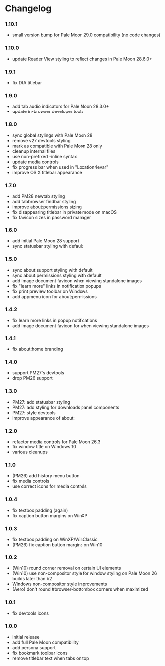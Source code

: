# Changelog

### 1.10.1
- small version bump for Pale Moon 29.0 compatibility (no code changes)

### 1.10.0
- update Reader View styling to reflect changes in Pale Moon 28.6.0+

### 1.9.1
- fix DtA titlebar

### 1.9.0
- add tab audio indicators for Pale Moon 28.3.0+
- update in-browser developer tools

### 1.8.0
- sync global stylings with Pale Moon 28
- remove v27 devtools styling
- mark as compatible with Pale Moon 28 only
- cleanup internal files
- use non-prefixed -inline syntax
- update media controls
- fix progress bar when used in "Location4evar"
- improve OS X titlebar appearance

### 1.7.0
- add PM28 newtab styling
- add tabbrowser findbar styling
- improve about:permissions sizing
- fix disappearing titlebar in private mode on macOS
- fix favicon sizes in password manager

### 1.6.0
- add initial Pale Moon 28 support
- sync statusbar styling with default

### 1.5.0
- sync about:support styling with default
- sync about:permissions styling with default
- add image document favicon when viewing standalone images
- fix "learn more" links in notification popups
- fix print preview toolbar on Windows
- add appmenu icon for about:permissions

### 1.4.2
- fix learn more links in popup notifications
- add image document favicon for when viewing standalone images

### 1.4.1
- fix about:home branding

### 1.4.0
- support PM27's devtools
- drop PM26 support

### 1.3.0
- PM27: add statusbar styling
- PM27: add styling for downloads panel components
- PM27: style devtools
- improve appearance of about:

### 1.2.0
- refactor media controls for Pale Moon 26.3
- fix window title on Windows 10
- various cleanups

### 1.1.0
- (PM26) add history menu button
- fix media controls
- use correct icons for media controls

### 1.0.4
- fix textbox padding (again)
- fix caption button margins on WinXP

### 1.0.3
- fix textbox padding on WinXP/WinClassic
- (PM26) fix caption button margins on Win10

### 1.0.2
- (Win10) round corner removal on certain UI elements
- (Win10) use non-compositor style for window styling on Pale Moon 26 builds later than b2
- Windows non-compositor style improvements
- (Aero) don't round #browser-bottombox corners when maximized

### 1.0.1
- fix devtools icons

### 1.0.0
- initial release
- add full Pale Moon compatibility
- add persona support
- fix bookmark toolbar icons
- remove titlebar text when tabs on top
